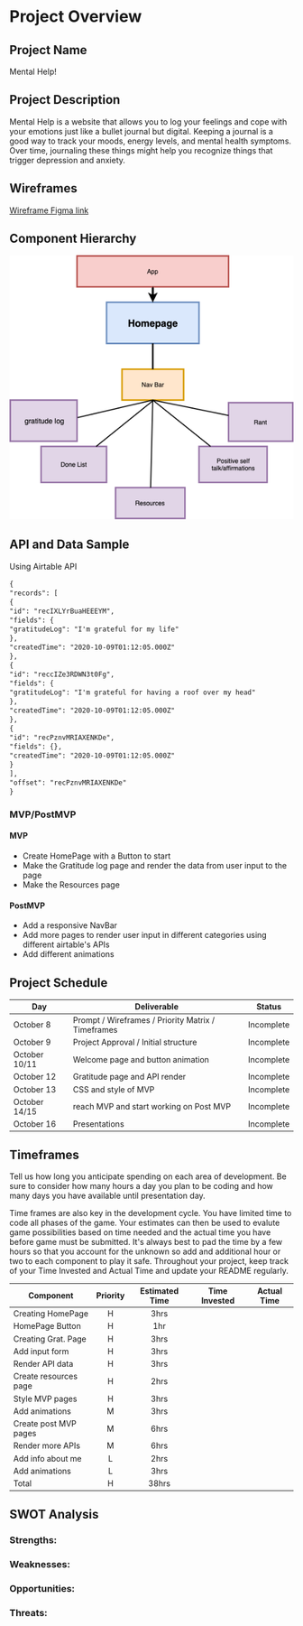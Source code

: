 # Project Overview

## Project Name

Mental Help!

## Project Description

Mental Help is a website that allows you to log your feelings and cope with your emotions just like a bullet journal but digital. Keeping a journal is a good way to track your moods, energy levels, and mental health symptoms. Over time, journaling these things might help you recognize things that trigger depression and anxiety.

## Wireframes

[Wireframe Figma link](https://www.figma.com/file/ucVN5TcRE0xTE0eBdLH8Jx/Untitled?node-id=0%3A1)

## Component Hierarchy

![component](Componentp2.png)

## API and Data Sample

Using Airtable API

```
{
"records": [
{
"id": "recIXLYrBuaHEEEYM",
"fields": {
"gratitudeLog": "I'm grateful for my life"
},
"createdTime": "2020-10-09T01:12:05.000Z"
},
{
"id": "reccIZe3RDWN3t0Fg",
"fields": {
"gratitudeLog": "I'm grateful for having a roof over my head"
},
"createdTime": "2020-10-09T01:12:05.000Z"
},
{
"id": "recPznvMRIAXENKDe",
"fields": {},
"createdTime": "2020-10-09T01:12:05.000Z"
}
],
"offset": "recPznvMRIAXENKDe"
}
```

### MVP/PostMVP

#### MVP

- Create HomePage with a Button to start
- Make the Gratitude log page and render the data from user input to the page
- Make the Resources page

#### PostMVP

- Add a responsive NavBar
- Add more pages to render user input in different categories using different airtable's APIs
- Add different animations

## Project Schedule

| Day           | Deliverable                                        | Status     |
| ------------- | -------------------------------------------------- | ---------- |
| October 8     | Prompt / Wireframes / Priority Matrix / Timeframes | Incomplete |
| October 9     | Project Approval / Initial structure               | Incomplete |
| October 10/11 | Welcome page and button animation                  | Incomplete |
| October 12    | Gratitude page and API render                      | Incomplete |
| October 13    | CSS and style of MVP                               | Incomplete |
| October 14/15 | reach MVP and start working on Post MVP            | Incomplete |
| October 16    | Presentations                                      | Incomplete |

## Timeframes

Tell us how long you anticipate spending on each area of development. Be sure to consider how many hours a day you plan to be coding and how many days you have available until presentation day.

Time frames are also key in the development cycle. You have limited time to code all phases of the game. Your estimates can then be used to evalute game possibilities based on time needed and the actual time you have before game must be submitted. It's always best to pad the time by a few hours so that you account for the unknown so add and additional hour or two to each component to play it safe. Throughout your project, keep track of your Time Invested and Actual Time and update your README regularly.

| Component             | Priority | Estimated Time | Time Invested | Actual Time |
| --------------------- | :------: | :------------: | :-----------: | :---------: |
| Creating HomePage     |    H     |      3hrs      |               |             |
| HomePage Button       |    H     |      1hr       |               |             |
| Creating Grat. Page   |    H     |      3hrs      |               |             |
| Add input form        |    H     |      3hrs      |               |             |
| Render API data       |    H     |      3hrs      |               |             |
| Create resources page |    H     |      2hrs      |               |             |
| Style MVP pages       |    H     |      3hrs      |               |             |
| Add animations        |    M     |      3hrs      |               |             |
| Create post MVP pages |    M     |      6hrs      |               |             |
| Render more APIs      |    M     |      6hrs      |               |             |
| Add info about me     |    L     |      2hrs      |               |             |
| Add animations        |    L     |      3hrs      |               |             |
| Total                 |    H     |     38hrs      |               |             |

## SWOT Analysis

### Strengths:

### Weaknesses:

### Opportunities:

### Threats:
